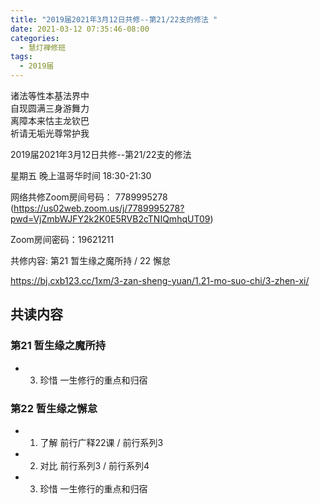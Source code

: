 ```yaml
---
title: "2019届2021年3月12日共修--第21/22支的修法 "
date: 2021-03-12 07:35:46-08:00
categories:
  - 慧灯禅修班
tags:
  - 2019届
---
```

诸法等性本基法界中  
自现圆满三身游舞力  
离障本来怙主龙钦巴  
祈请无垢光尊常护我  

2019届2021年3月12日共修--第21/22支的修法 

星期五 晚上温哥华时间 18:30-21:30  

网络共修Zoom房间号码： 7789995278 (<https://us02web.zoom.us/j/7789995278?pwd=VjZmbWJFY2k2K0E5RVB2cTNIQmhqUT09>)

Zoom房间密码：19621211

共修内容: 第21 暂生缘之魔所持 / 22 懈怠          

<https://bj.cxb123.cc/1xm/3-zan-sheng-yuan/1.21-mo-suo-chi/3-zhen-xi/>

## 共读内容  

### 第21 暂生缘之魔所持

- 3. 珍惜 一生修行的重点和归宿

### 第22 暂生缘之懈怠

- 1. 了解 前行广释22课 / 前行系列3
- 2. 对比 前行系列3 / 前行系列4
- 3. 珍惜 一生修行的重点和归宿